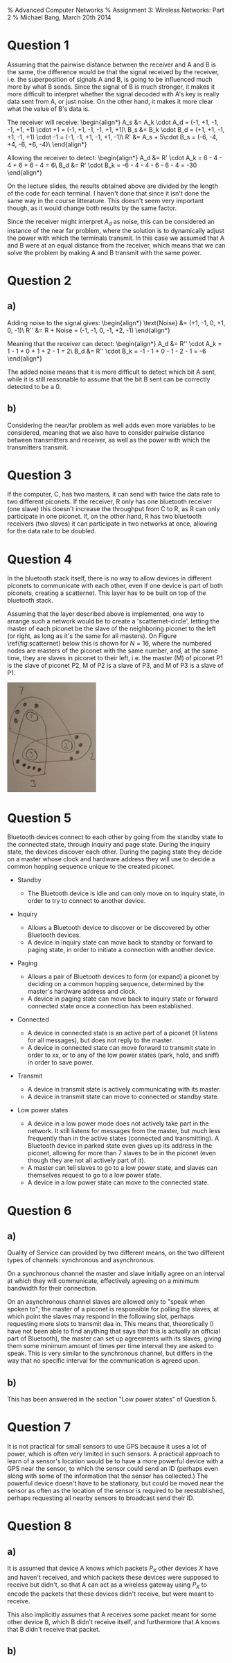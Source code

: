 % Advanced Computer Networks
% Assignment 3: Wireless Networks: Part 2
% Michael Bang, March 20th 2014

Question 1
============
Assuming that the pairwise distance between the receiver and A and B is the same, the difference would be that the signal received by the receiver, i.e. the superposition of signals A and B, is going to be influenced much more by what B sends. Since the signal of B is much stronger, it makes it more difficult to interpret whether the signal decoded with A's key is really data sent from A, or just noise. On the other hand, it makes it more clear what the value of B's data is.

The receiver will receive:
\begin{align*}
    A_s &= A_k \cdot A_d = (-1, +1, -1, -1, +1, +1) \cdot +1 = (-1, +1, -1, -1, +1, +1)\\
    B_s &= B_k \cdot B_d = (+1, +1, -1, +1, -1, +1) \cdot -1 = (-1, -1, +1, -1, +1, -1)\\
     R' &= A_s + 5\cdot B_s = (-6, -4, +4, -6, +6, -4)\\
\end{align*}


Allowing the receiver to detect:
\begin{align*}
    A_d &= R' \cdot A_k = 6 - 4 - 4 + 6 + 6 - 4 = 6\\
    B_d &= R' \cdot B_k = -6 - 4 - 4 - 6 - 6 - 4 = -30
\end{align*}


On the lecture slides, the results obtained above are divided by the length of the code for each terminal. I haven't done that since it isn't done the same way in the course litterature. This doesn't seem very important though, as it would change both results by the same factor.

Since the receiver might interpret $A_d$ as noise, this can be considered an instance of the near far problem, where the solution is to dynamically adjust the power with which the terminals transmit. In this case we assumed that A and B were at an equal distance from the receiver, which means that we can solve the problem by making A and B transmit with the same power.


Question 2
============

a)
----
Adding noise to the signal gives:
\begin{align*}
    \text{Noise} &= (+1, -1, 0, +1, 0, -1)\\
    R'' &= R + Noise = (-1, -1, 0, -1, +2, -1)
\end{align*}

Meaning that the receiver can detect:
\begin{align*}
    A_d &= R'' \cdot A_k = 1 - 1 + 0 + 1 + 2 - 1 = 2\\
    B_d &= R'' \cdot B_k = -1 - 1 + 0 - 1 - 2 - 1 = -6
\end{align*}

The added noise means that it is more difficult to detect which bit A sent, while it is still reasonable to assume that the bit B sent can be correctly detected to be a 0.

b)
----
Considering the near/far problem as well adds even more variables to be considered, meaning that we also have to consider pairwise distance between transmitters and receiver, as well as the power with which the transmitters transmit.

Question 3
============
If the computer, C, has two masters, it can send with twice the data rate to two different piconets. If the receiver, R only has one bluetooth receiver (one slave) this doesn't increase the throughput from C to R, as R can only participate in one piconet. If, on the other hand, R has two bluetooth receivers (two slaves) it can participate in two networks at once, allowing for the data rate to be doubled.


Question 4
============
In the bluetooth stack itself, there is no way to allow devices in different piconets to communicate with each other, even if one device is part of both piconets, creating a scatternet. This layer has to be built on top of the bluetooth stack.

Assuming that the layer described above is implemented, one way to arrange such a network would be to create a 'scatternet-circle', letting the master of each piconet be the slave of the neighboring piconet to the left (or right, as long as it's the same for all masters). On Figure \ref{fig:scatternet} below this is shown for $N=16$, where the numbered nodes are masters of the piconet with the same number, and, at the same time, they are slaves in piconet to their left, i.e. the master (M) of piconet P1 is the slave of piconet P2, M of P2 is a slave of P3, and M of P3 is a slave of P1.

![Scatternet with 16 Bluetooth devices.\label{fig:scatternet}](img/scatternet.jpg)


Question 5
============
Bluetooth devices connect to each other by going from the standby state to the connected state, through inquiry and page state. During the inquiry state, the devices discover each other. During the paging state they decide on a master whose clock and hardware address they will use to decide a common hopping sequence unique to the created piconet.

- Standby
    * The Bluetooth device is idle and can only move on to inquiry state, in order to try to connect to another device.

- Inquiry
    * Allows a Bluetooth device to discover or be discovered by other Bluetooth devices.
    * A device in inquiry state can move back to standby or forward to paging state, in order to initiate a connection with another device.

- Paging
    * Allows a pair of Bluetooth devices to form (or expand) a piconet by deciding on a common hopping sequence, determined by the master's hardware address and clock.
    * A device in paging state can move back to inquiry state or forward connected state once a connection has been established.

- Connected
    * A device in connected state is an active part of a piconet (it listens for all messages), but does not reply to the master.
    * A device in connected state can move forward to transmit state in order to xx, or to any of the low power states (park, hold, and sniff) in order to save power.

- Transmit
    * A device in transmit state is actively communicating with its master.
    * A device in transmit state can move to connected or standby state.


- Low power states
    - A device in a low power mode does not actively take part in the network. It still listens for messages from the master, but much less frequently than in the active states (connected and transmitting). A Bluetooth device in parked state even gives up its address in the piconet, allowing for more than 7 slaves to be in the piconet (even though they are not all actively part of it).
    - A master can tell slaves to go to a low power state, and slaves can themselves request to go to a low power state.
    - A device in a low power state can move to the connected state.


Question 6
============

a)
----
Quality of Service can provided by two different means, on the two different types of channels: synchronous and asynchronous.

On a synchronous channel the master and slave initially agree on an interval at which they will communicate, effectively agreeing on a minimum bandwidth for their connection.

On an asynchronous channel slaves are allowed only to "speak when spoken to"; the master of a piconet is responsible for polling the slaves, at which point the slaves may respond in the following slot, perhaps requesting more slots to transmit daa in. This means that, theoretically (I have not been able to find anything that says that this is actually an official part of Bluetooth), the master can set up agreements with its slaves, giving them some minimum amount of times per time interval they are asked to speak. This is very similar to the synchronous channel, but differs in the way that no specific interval for the communication is agreed upon.


b)
----
This has been answered in the section "Low power states" of Question 5.

Question 7
============
It is not practical for small sensors to use GPS because it uses a lot of power, which is often very limited in such sensors. A practical approach to learn of a sensor's location would be to have a more powerful device with a GPS near the sensor, to which the sensor could send an ID (perhaps even along with some of the information that the sensor has collected.) The powerful device doesn't have to be stationary, but could be moved near the sensor as often as the location of the sensor is required to be reestablished, perhaps requesting all nearby sensors to broadcast send their ID.


Question 8
============

a)
----
It is assumed that device A knows which packets $P_X$ other devices $X$ have and haven't received, and which packets these devices were supposed to receive but didn't, so that A can act as a wireless gateway using $P_X$ to encode the packets that these devices didn't receive, but were meant to receive.

This also implicitly assumes that A receives some packet meant for some other device B, which B didn't receive itself, and furthermore that A knows that B didn't receive that packet.


b)
----
